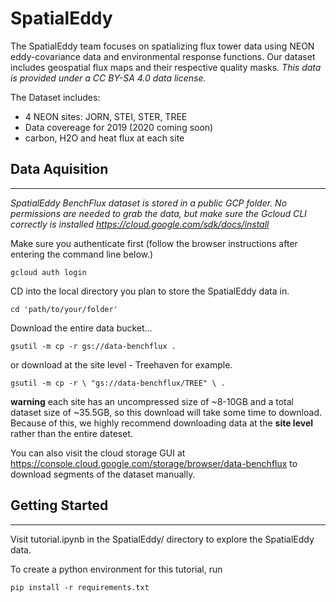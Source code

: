 # SpatialEddy
 The SpatialEddy team focuses on spatializing flux tower data using NEON eddy-covariance data and environmental response functions. Our dataset includes geospatial flux maps and their respective quality masks. *This data is provided under a CC BY-SA 4.0 data license.*

 The Dataset includes:
 - 4 NEON sites: JORN, STEI, STER, TREE
 - Data covereage for 2019 (2020 coming soon)
 - carbon, H2O and heat flux at each site 


 ## Data Aquisition
 ---
 *SpatialEddy BenchFlux dataset is stored in a public GCP folder. No permissions are needed to grab the data, but make sure the Gcloud CLI correctly is installed https://cloud.google.com/sdk/docs/install*

 Make sure you authenticate first (follow the browser instructions after entering the command line below.)

`gcloud auth login`

CD into the local directory you plan to store the SpatialEddy data in.

`cd 'path/to/your/folder'`

Download the entire data bucket...

`gsutil -m cp -r gs://data-benchflux .`

or download at the site level - Treehaven for example.


`gsutil -m cp -r \
  "gs://data-benchflux/TREE" \
  .`

**warning** each site has an uncompressed size of ~8-10GB and a total dataset size of ~35.5GB, so this download will take some time to download.
Because of this, we highly recommend downloading data at the **site level** rather than the entire dateset.

You can also visit the cloud storage GUI at https://console.cloud.google.com/storage/browser/data-benchflux to download segments of the dataset manually.


## Getting Started
---
Visit tutorial.ipynb in the SpatialEddy/ directory to explore the SpatialEddy data.

To create a python environment for this tutorial, run

`pip install -r requirements.txt`

